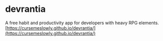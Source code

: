 # devrantia
A free habit and productivity app for developers with heavy RPG elements.
[https://cursemeslowly.github.io/devrantia/](https://cursemeslowly.github.io/devrantia/)
